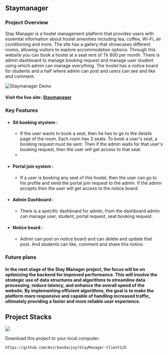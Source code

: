 ## Staymanager

### Project Overview
Stay Manager is a hostel management platform that provides users with essential information about hostel amenities including tea, coffee, Wi-Fi, air conditioning and more. The site has a gallery that showcases different rooms, allowing visitors to explore accommodation options. Through this website you can book a hostel at a seat rent of Tk 800 per month. There is admin dashboard to manage booking request and manage user student using which admin can manage everything. The hostel has a notice board for students and a half where admin can post and users can see and like and comment.

![Staymanager Demo](https://i.ibb.co/4dH5X2h/demo.png)

#### Visit the live site: [Staymanager](https://staymanager404.vercel.app)


### Key Features

- #### Sit booking stystem :
  - If the user wants to book a seat, then he has to go to the details page of the room. Each room has 3 seats. To book a user's seat, a booking request must be sent. Then if the admin waits for that user's booking request, then the user will get access to that seat.
  - 
- #### Portal join system :
  - If a user is booking any seat of this hostel, then the user can go to his profile and send the portal join request to the admin. If the admin accepts then the user will get access to the notice board.

 - #### Admin Dashboard :
   - There is a specific dashboard for admin, from the dashboard admin can manage user, student, portal request, seat booking request.

 - #### Notice board :
   - Admin can post on notice board and can delete and update that post. And students can like, comment and share this notice.
 


### Future plans
#### In the next stage of the Stay Manager project, the focus will be on optimizing the backend for improved performance. This will involve the strategic use of data structures and algorithms to streamline data processing, reduce latency, and enhance the overall speed of the website. By implementing efficient algorithms, the goal is to make the platform more responsive and capable of handling increased traffic, ultimately providing a faster and more reliable user experience.

## Project Stacks

<p align="left">
  <a href="https://skillicons.dev">
    <img src="https://skillicons.dev/icons?i=react,ts,express,mongodb,tailwindcss,passport" />
  </a>
</p>

Download this project to your local computer:

```bash
https://github.com/Anirbandasjoy/StayManager-Client125
